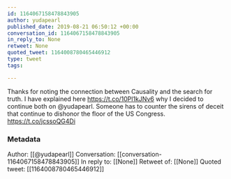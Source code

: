 ```yaml
---
id: 1164067158478843905
author: yudapearl
published_date: 2019-08-21 06:50:12 +00:00
conversation_id: 1164067158478843905
in_reply_to: None
retweet: None
quoted_tweet: 1164008780465446912
type: tweet
tags:

---
```


Thanks for noting the connection between Causality and the search for truth. I have explained here https://t.co/10Pl1kJNv6 why I decided to continue both on @yudapearl.
Someone has to counter the sirens of deceit  that continue to dishonor the floor of the US Congress. https://t.co/jcssoQG4Di

### Metadata

Author: [[@yudapearl]]
Conversation: [[conversation-1164067158478843905]]
In reply to: [[None]]
Retweet of: [[None]]
Quoted tweet: [[1164008780465446912]]
